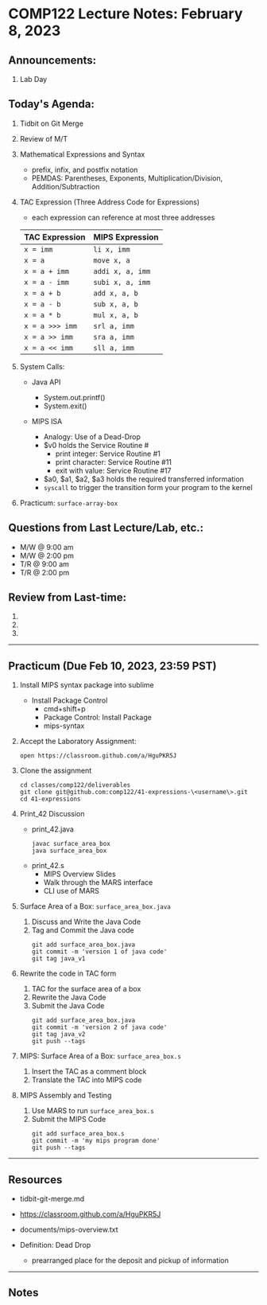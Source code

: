 # COMP122 Lecture Notes: February 8, 2023

## Announcements:
   1. Lab Day

## Today's Agenda:
   1. Tidbit on Git Merge
   1. Review of M/T
   1. Mathematical Expressions and Syntax
      - prefix, infix, and postfix notation
      - PEMDAS: Parentheses, Exponents, Multiplication/Division, Addition/Subtraction

   1. TAC Expression (Three Address Code for Expressions)
      - each expression can reference at most three addresses

      | TAC Expression                | MIPS Expression           |
      |-------------------------------|---------------------------|
      | `x = imm`                     | `li x, imm`               |
      | `x = a`                       | `move x, a`               |
      | `x = a + imm `                | `addi x, a, imm`          |
      | `x = a - imm `                | `subi x, a, imm`          |
      | `x = a + b`                   | `add x, a, b`             |
      | `x = a - b`                   | `sub x, a, b`             |
      | `x = a * b`                   | `mul x, a, b`             |
      | `x = a >>> imm`               | `srl a, imm`              |
      | `x = a >> imm`                | `sra a, imm`              |
      | `x = a << imm`                | `sll a, imm`              |

   1. System Calls:
      - Java API
        * System.out.printf()
        * System.exit()

      - MIPS ISA
        * Analogy: Use of a Dead-Drop
        * $v0 holds the Service Routine #
          * print integer:   Service Routine #1
          * print character: Service Routine #11
          * exit with value: Service Routine #17
        * $a0, $a1, $a2, $a3 holds the required transferred information
        * `syscall` to trigger the transition form your program to the kernel


   1. Practicum: `surface-array-box`

 

## Questions from Last Lecture/Lab, etc.:
   * M/W @ 9:00 am
   * M/W @ 2:00 pm
   * T/R @ 9:00 am
   * T/R @ 2:00 pm


## Review from Last-time:
   1. 
   1.
   1. 
      

---
## Practicum (Due Feb 10, 2023, 23:59 PST)
  1. Install MIPS syntax package into sublime
     - Install Package Control
       * cmd+shift+p 
       * Package Control: Install Package 
       * mips-syntax

  1. Accept the Laboratory Assignment: 
     ```
     open https://classroom.github.com/a/HguPKR5J
     ```

  1. Clone the assignment
     ```
     cd classes/comp122/deliverables
     git clone git@github.com:comp122/41-expressions-\<username\>.git
     cd 41-expressions
     ```

  1. Print_42 Discussion
     - print_42.java
       ```
       javac surface_area_box
       java surface_area_box
       ```
     - print_42.s
       - MIPS Overview Slides
       - Walk through the MARS interface
       - CLI use of MARS


  1. Surface Area of a Box: `surface_area_box.java`
     1. Discuss and Write the Java Code
     1. Tag and Commit the Java code
        ```
        git add surface_area_box.java
        git commit -m 'version 1 of java code'
        git tag java_v1
        ```

  1. Rewrite the code in TAC form
     1. TAC for the surface area of a box
     1. Rewrite the Java Code
     1. Submit the Java Code
        ```
        git add surface_area_box.java
        git commit -m 'version 2 of java code'
        git tag java_v2
        git push --tags
        ```

  1. MIPS: Surface Area of a Box: `surface_area_box.s`
     1. Insert the TAC as a comment block
     1. Translate the TAC into MIPS code

  1. MIPS Assembly and Testing
     1. Use MARS to run `surface_area_box.s`
     1. Submit the MIPS Code
        ```
        git add surface_area_box.s
        git commit -m 'my mips program done'
        git push --tags
        ```

---
## Resources
   - tidbit-git-merge.md
   - https://classroom.github.com/a/HguPKR5J
   - documents/mips-overview.txt

   - Definition:  Dead Drop
     * prearranged place for the deposit and pickup of information 

---
## Notes
<!-- This section is for students to place their notes -->


